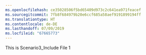 ```yaml
---
ms.openlocfilehash: ce35028506f5bd65409d973c2c641ea971feacef
ms.sourcegitcommit: 7fb8f684979b20e6ccf685a58aef9191899194ff
ms.translationtype: HT
ms.contentlocale: de-DE
ms.lasthandoff: 07/09/2019
ms.locfileid: "67665773"
---
```

This is Scenario3_Include File 1  
